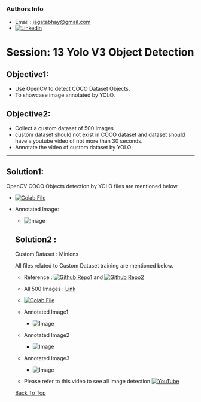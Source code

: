 ### Authors Info

- Email : jagatabhay@gmail.com
- [![Linkedin](https://github.com/jagatabhay/TSAI/blob/master/logo.png)](https://www.linkedin.com/in/jagatnandan-prasad-240042129/)


# Session: 13 Yolo V3 Object Detection


## Objective1:

- Use OpenCV to detect COCO Dataset Objects.
- To showcase image annotated by YOLO.

## Objective2:

- Collect a custom dataset of 500 Images
- custom dataset should not exist in COCO dataset and dataset should have a youtube video of not more than 30 seconds.
- Annotate the video of custom dataset by YOLO


-----


## Solution1:

OpenCV COCO Objects detection by YOLO files are mentioned below
- [![Colab File](https://github.com/jagatabhay/TSAI/blob/master/openincolablogo.JPG)](https://github.com/jagatabhay/TSAI/blob/master/S13/YOLODetectionUsingOpenCV.ipynb)
- Annotated Image:
  - ![Image](https://github.com/jagatabhay/TSAI/blob/master/S13/ObjectDetect.jpg)
  
  
  
  ## Solution2 :
  
  Custom Dataset : Minions
  
  All files related to Custom Dataset training are mentioned below.
  - Reference : [![Github Repo1](https://github.com/jagatabhay/TSAI/blob/master/S13/githublogo.png)](https://github.com/theschoolofai/YoloV3) and [![Github Repo2](https://github.com/jagatabhay/TSAI/blob/master/S13/githublogo.png)](https://github.com/miki998/YoloV3_Annotation_Tool)
  - All 500 Images : [Link](https://github.com/jagatabhay/TSAI/tree/master/S13/customdataset)
  - [![Colab File](https://github.com/jagatabhay/TSAI/blob/master/openincolablogo.JPG)](https://github.com/jagatabhay/TSAI/blob/master/S13/YoloV3Demo.ipynb)
  
  - Annotated Image1
     * ![Image](https://github.com/jagatabhay/TSAI/blob/master/S13/AnnotateImage01.jpg)
  
  - Annotated Image2
     * ![Image](https://github.com/jagatabhay/TSAI/blob/master/S13/AnnotateImage02.jpg)
   
  - Annotated Image3
    * ![Image](https://github.com/jagatabhay/TSAI/blob/master/S13/AnnotateImage03.jpg)
   
  
  
  - Please refer to this video to see all image detection [![YouTube](https://github.com/jagatabhay/TSAI/blob/master/S13/logo.png)](https://www.youtube.com/watch?v=A0n0CvoeFEI)
  
  
  
  [Back To Top](#authors-info)
